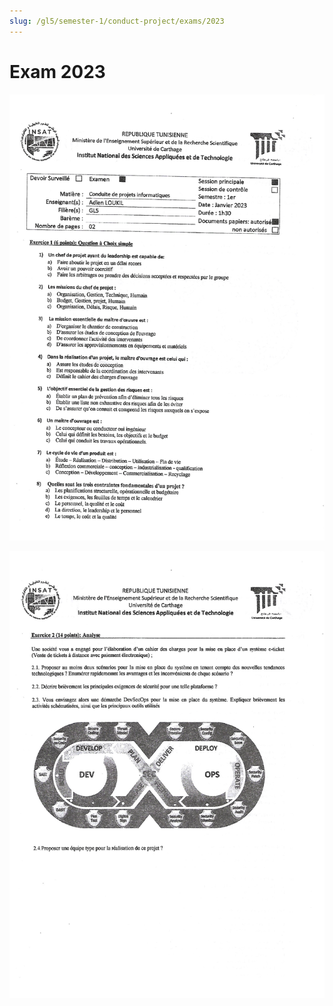 ```yaml
---
slug: /gl5/semester-1/conduct-project/exams/2023
---
```


# Exam 2023

![1](assets/2023-1.jpg)

![2](assets/2023-2.jpg)
